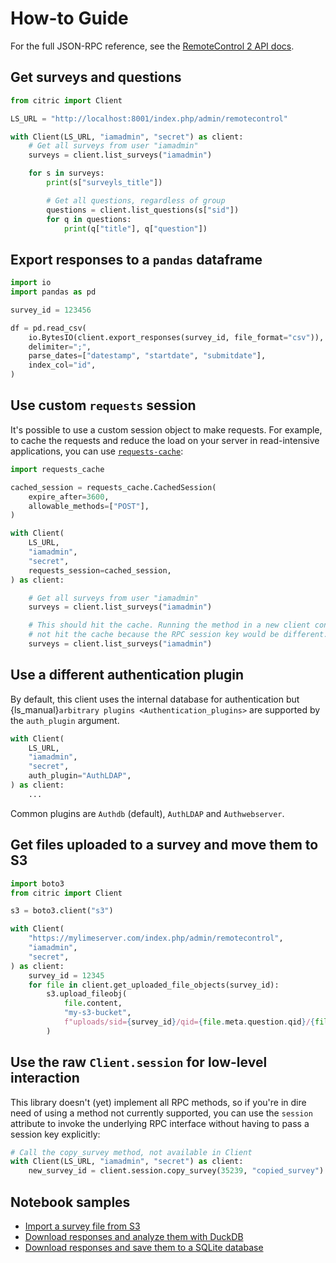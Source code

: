 # How-to Guide

For the full JSON-RPC reference, see the [RemoteControl 2 API docs][rc2api].

## Get surveys and questions

```python
from citric import Client

LS_URL = "http://localhost:8001/index.php/admin/remotecontrol"

with Client(LS_URL, "iamadmin", "secret") as client:
    # Get all surveys from user "iamadmin"
    surveys = client.list_surveys("iamadmin")

    for s in surveys:
        print(s["surveyls_title"])

        # Get all questions, regardless of group
        questions = client.list_questions(s["sid"])
        for q in questions:
            print(q["title"], q["question"])
```

## Export responses to a `pandas` dataframe

```python
import io
import pandas as pd

survey_id = 123456

df = pd.read_csv(
    io.BytesIO(client.export_responses(survey_id, file_format="csv")),
    delimiter=";",
    parse_dates=["datestamp", "startdate", "submitdate"],
    index_col="id",
)
```

## Use custom `requests` session

It's possible to use a custom session object to make requests. For example, to cache the requests
and reduce the load on your server in read-intensive applications, you can use
[`requests-cache`](https://requests-cache.readthedocs.io):

```python
import requests_cache

cached_session = requests_cache.CachedSession(
    expire_after=3600,
    allowable_methods=["POST"],
)

with Client(
    LS_URL,
    "iamadmin",
    "secret",
    requests_session=cached_session,
) as client:

    # Get all surveys from user "iamadmin"
    surveys = client.list_surveys("iamadmin")

    # This should hit the cache. Running the method in a new client context will
    # not hit the cache because the RPC session key would be different.
    surveys = client.list_surveys("iamadmin")
```

## Use a different authentication plugin

By default, this client uses the internal database for authentication but
{ls_manual}`arbitrary plugins <Authentication_plugins>` are supported by the
`auth_plugin` argument.

```python
with Client(
    LS_URL,
    "iamadmin",
    "secret",
    auth_plugin="AuthLDAP",
) as client:
    ...
```

Common plugins are `Authdb` (default), `AuthLDAP` and `Authwebserver`.

## Get files uploaded to a survey and move them to S3

```python
import boto3
from citric import Client

s3 = boto3.client("s3")

with Client(
    "https://mylimeserver.com/index.php/admin/remotecontrol",
    "iamadmin",
    "secret",
) as client:
    survey_id = 12345
    for file in client.get_uploaded_file_objects(survey_id):
        s3.upload_fileobj(
            file.content,
            "my-s3-bucket",
            f"uploads/sid={survey_id}/qid={file.meta.question.qid}/{file.meta.filename}",
        )
```

## Use the raw `Client.session` for low-level interaction

This library doesn't (yet) implement all RPC methods, so if you're in dire need of using a method not currently supported, you can use the `session` attribute to invoke the underlying RPC interface without having to pass a session key explicitly:

```python
# Call the copy_survey method, not available in Client
with Client(LS_URL, "iamadmin", "secret") as client:
    new_survey_id = client.session.copy_survey(35239, "copied_survey")
```

## Notebook samples

- [Import a survey file from S3](https://github.com/edgarrmondragon/citric/blob/main/docs/notebooks/import_s3.ipynb)
- [Download responses and analyze them with DuckDB](https://github.com/edgarrmondragon/citric/blob/main/docs/notebooks/duckdb.ipynb)
- [Download responses and save them to a SQLite database](https://github.com/edgarrmondragon/citric/blob/main/docs/notebooks/pandas_sqlite.ipynb)

[rc2api]: https://api.limesurvey.org/classes/remotecontrol_handle.html
